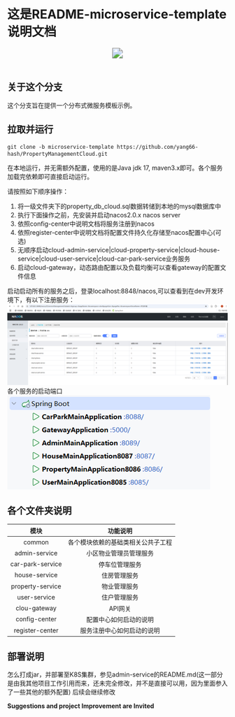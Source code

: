 # 这是README-microservice-template说明文档
<div align="center">
    <img src="https://img.shields.io/badge/microservice_template-微服务模板-green" style="zoom: 1.5;"/>
</div>
<br>

## 关于这个分支
这个分支旨在提供一个分布式微服务模板示例。

## 拉取并运行
```shell
git clone -b microservice-template https://github.com/yang66-hash/PropertyManagementCloud.git 
```
在本地运行，并无需额外配置，使用的是Java jdk 17, maven3.x即可。各个服务加载完依赖即可直接启动运行。

请按照如下顺序操作：
1. 将一级文件夹下的property_db_cloud.sql数据转储到本地的mysql数据库中
2. 执行下面操作之前，先安装并启动nacos2.0.x nacos server 
3. 依照config-center中说明文档将服务注册到nacos 
4. 依照register-center中说明文档将配置文件持久化存储至nacos配置中心(可选)
5. 无顺序启动cloud-admin-service|cloud-property-service|cloud-house-service|cloud-user-service|cloud-car-park-service业务服务 
6. 启动cloud-gateway，动态路由配置以及负载均衡可以查看gateway的配置文件信息


启动启动所有的服务之后，登录localhost:8848/nacos,可以查看到在dev开发环境下，有以下注册服务：
![img.png](images/img.png)
各个服务的启动端口
![img.png](images/img-1.png)
## 各个文件夹说明

|        模块        |       功能说明        |
|:----------------:|:-----------------:|
|      common      | 各个模块依赖的基础类相关公共子工程 |
|  admin-service   |    小区物业管理员管理服务    |
| car-park-service |      停车位管理服务      |
|  house-service   |      住房管理服务       |
| property-service |      物业管理服务       |
|   user-service   |      住户管理服务       |
|   clou-gateway   |       API网关       |
|  config-center   |    配置中心如何启动的说明    |
| register-center  |   服务注册中心如何启动的说明   |


## 部署说明
怎么打成jar，并部署至K8S集群，参见admin-service的README.md(这一部分是由我其他项目工作引用而来，还未完全修改，并不是直接可以用，因为里面参入了一些其他的额外配置)
后续会继续修改


**Suggestions and project Improvement are Invited**


